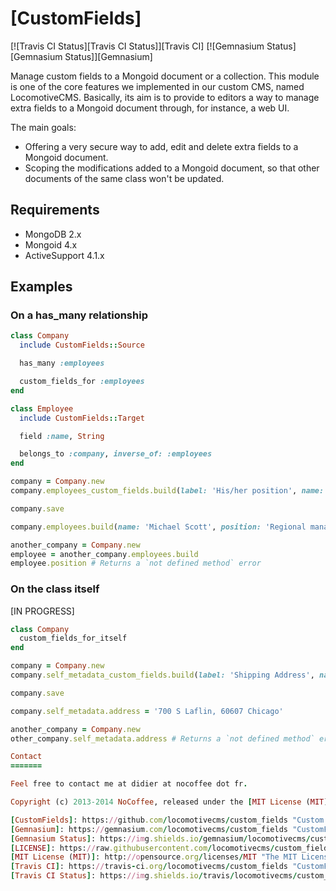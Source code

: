 [CustomFields]
==============

[![Travis CI Status][Travis CI Status]][Travis CI]
[![Gemnasium Status][Gemnasium Status]][Gemnasium]

Manage custom fields to a Mongoid document or a collection. This module is one of the core features we implemented in
our custom CMS, named LocomotiveCMS. Basically, its aim is to provide to editors a way to manage extra fields to a
Mongoid document through, for instance, a web UI.

The main goals:

* Offering a very secure way to add, edit and delete extra fields to a Mongoid document.
* Scoping the modifications added to a Mongoid document, so that other documents of the same class won't be updated.

Requirements
------------

* MongoDB 2.x
* Mongoid 4.x
* ActiveSupport 4.1.x

Examples
--------

### On a has_many relationship

```ruby
class Company
  include CustomFields::Source

  has_many :employees

  custom_fields_for :employees
end

class Employee
  include CustomFields::Target

  field :name, String

  belongs_to :company, inverse_of: :employees
end

company = Company.new
company.employees_custom_fields.build(label: 'His/her position', name: 'position', type: 'string', required: true)

company.save

company.employees.build(name: 'Michael Scott', position: 'Regional manager')

another_company = Company.new
employee = another_company.employees.build
employee.position # Returns a `not defined method` error
```

### On the class itself

[IN PROGRESS]

```ruby
class Company
  custom_fields_for_itself
end

company = Company.new
company.self_metadata_custom_fields.build(label: 'Shipping Address', name: 'address', type: 'text')

company.save

company.self_metadata.address = '700 S Laflin, 60607 Chicago'

another_company = Company.new
other_company.self_metadata.address # Returns a `not defined method` error

Contact
=======

Feel free to contact me at didier at nocoffee dot fr.

Copyright (c) 2013-2014 NoCoffee, released under the [MIT License (MIT)], see [LICENSE].

[CustomFields]: https://github.com/locomotivecms/custom_fields "Custom fields extension for Mongoid."
[Gemnasium]: https://gemnasium.com/locomotivecms/custom_fields "CustomFields at Gemnasium"
[Gemnasium Status]: https://img.shields.io/gemnasium/locomotivecms/custom_fields.svg?style=flat "Gemnasium Status"
[LICENSE]: https://raw.githubusercontent.com/locomotivecms/custom_fields/master/LICENSE "License"
[MIT License (MIT)]: http://opensource.org/licenses/MIT "The MIT License (MIT)"
[Travis CI]: https://travis-ci.org/locomotivecms/custom_fields "CustomFields at Travis CI"
[Travis CI Status]: https://img.shields.io/travis/locomotivecms/custom_fields.svg?style=flat "Travis CI Status"